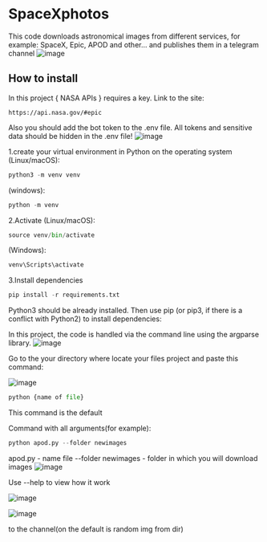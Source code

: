 # SpaceXphotos

This code downloads astronomical images from different services, for example: SpaceX, Epic, APOD and other... and publishes them in a telegram channel
![image](https://github.com/user-attachments/assets/b1121438-80e5-4723-abe5-225f174464de)



## How to install

In this project { NASA APIs } requires a key.
Link to the site: 
```
https://api.nasa.gov/#epic
```

Also you should add the bot token to the .env file.
All tokens and sensitive data should be hidden in the .env file!
![image](https://github.com/user-attachments/assets/bc52b02b-ba73-4d17-a84a-d31489daa793)


1.create your virtual environment in Python on the operating system (Linux/macOS):




```python
python3 -m venv venv
```





(windows):
```python
python -m venv
```

2.Activate (Linux/macOS):
```python
source venv/bin/activate
```
(Windows):
```python
venv\Scripts\activate
```

3.Install dependencies
```python
pip install -r requirements.txt
```

Python3 should be already installed. Then use pip (or pip3, if there is a conflict with Python2) to install dependencies:


In this project, the code is handled via the command line using the argparse library.
![image](https://github.com/user-attachments/assets/307ea0cb-351d-4be2-b92f-a8b10277d8cc)


Go to the your directory where locate your files project
and paste this command:

![image](https://github.com/user-attachments/assets/4b5f6fc1-286c-4760-add5-5710643ffdd7)


```python
python {name of file}
```
This command is the default

Command with all arguments(for example):

```python
python apod.py --folder newimages
```
apod.py - name file
--folder newimages - folder in which you will download images
![image](https://github.com/user-attachments/assets/996b191b-b692-4406-9475-ef52ae785b6f)


Use --help to view how it work



![image](https://github.com/user-attachments/assets/8d8577fa-fc1a-457f-907a-f4e1e657a3bd)



![image](https://github.com/user-attachments/assets/d3cc2f53-c80c-47fb-b2f2-7ab026766def)


to the channel(on the default is random img from dir)
